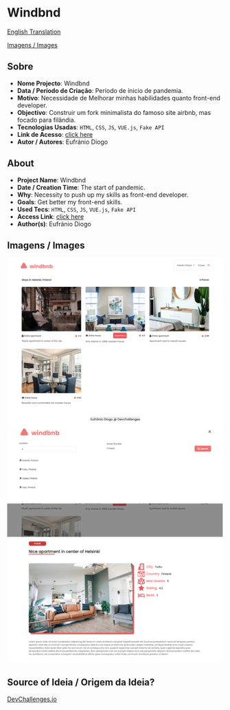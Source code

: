 # Windbnd


[English Translation](#english)

[Imagens / Images](#images)

## Sobre

- **Nome Projecto**: Windbnd
- **Data / Período de Criação**: Período de ínicio de pandemia.
- **Motivo**: Necessidade de Melhorar minhas habilidades quanto front-end developer.
- **Objectivo**: Construir um fork minimalista do famoso site airbnb, mas focado para filândia.
- **Tecnologias Usadas**: `HTML`, `CSS`, `JS`, `VUE.js`, `Fake API`
- **Link de Acesso**: [click here](https://eufraniodiogo.github.io/windbnb/)
- **Autor / Autores**: Eufránio Diogo



<h2 id="english">About</h2>

- **Project Name**: Windbnd
- **Date / Creation Time**: The start of pandemic.
- **Why**: Necessity to push up my skills as front-end developer.
- **Goals**: Get better my front-end skills.
- **Used Tecs**: `HTML`, `CSS`, `JS`, `VUE.js`, `Fake API`
- **Access Link**: [click here](https://eufraniodiogo.github.io/windbnb/)
- **Author(s)**: Eufránio Diogo

<h2 id="images">Imagens / Images</h2>

![result page image](IMG/../IMAGES/Screenshot%202021-08-14%20at%2001-35-07%20Windbnb.png)
![result page image](IMG/../IMAGES/Screenshot%202021-08-14%20at%2001-35-52%20Windbnb.png)
![result page image](IMG/../IMAGES/Screenshot%202021-08-14%20at%2001-36-26%20Place.png)
## Source of Ideia / Origem da Ideia?
[DevChallenges.io](https://devchallenges.io)
